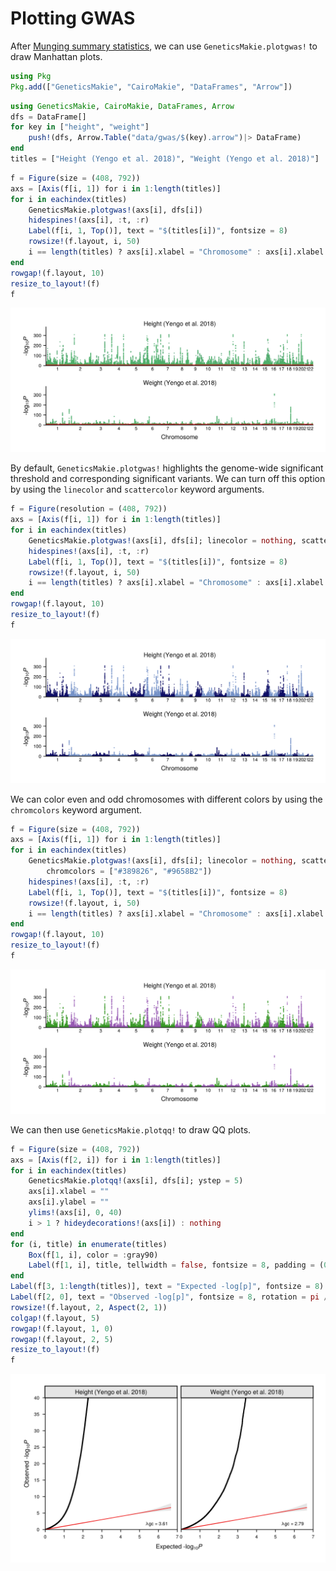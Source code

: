 # Plotting GWAS

After [Munging summary statistics](@ref), we can use `GeneticsMakie.plotgwas!` 
to draw Manhattan plots.

```julia
using Pkg
Pkg.add(["GeneticsMakie", "CairoMakie", "DataFrames", "Arrow"])
```

```julia
using GeneticsMakie, CairoMakie, DataFrames, Arrow
dfs = DataFrame[]
for key in ["height", "weight"]
    push!(dfs, Arrow.Table("data/gwas/$(key).arrow")|> DataFrame)
end
titles = ["Height (Yengo et al. 2018)", "Weight (Yengo et al. 2018)"]
```

```julia
f = Figure(size = (408, 792))
axs = [Axis(f[i, 1]) for i in 1:length(titles)]
for i in eachindex(titles)
    GeneticsMakie.plotgwas!(axs[i], dfs[i])
    hidespines!(axs[i], :t, :r)
    Label(f[i, 1, Top()], text = "$(titles[i])", fontsize = 8)
    rowsize!(f.layout, i, 50)
    i == length(titles) ? axs[i].xlabel = "Chromosome" : axs[i].xlabel = ""
end
rowgap!(f.layout, 10)
resize_to_layout!(f)
f
```
![](../figs/manhattan.png)

By default, `GeneticsMakie.plotgwas!` highlights the genome-wide significant threshold
and corresponding significant variants. We can turn off this option by using the `linecolor` and `scattercolor` keyword arguments. 

```julia
f = Figure(resolution = (408, 792))
axs = [Axis(f[i, 1]) for i in 1:length(titles)]
for i in eachindex(titles)
    GeneticsMakie.plotgwas!(axs[i], dfs[i]; linecolor = nothing, scattercolor = nothing)
    hidespines!(axs[i], :t, :r)
    Label(f[i, 1, Top()], text = "$(titles[i])", fontsize = 8)
    rowsize!(f.layout, i, 50)
    i == length(titles) ? axs[i].xlabel = "Chromosome" : axs[i].xlabel = ""
end
rowgap!(f.layout, 10)
resize_to_layout!(f)
f
```
![](../figs/manhattan-nocolor.png)

We can color even and odd chromosomes with different colors by using the `chromcolors` keyword argument. 

```julia
f = Figure(size = (408, 792))
axs = [Axis(f[i, 1]) for i in 1:length(titles)]
for i in eachindex(titles)
    GeneticsMakie.plotgwas!(axs[i], dfs[i]; linecolor = nothing, scattercolor = nothing, 
        chromcolors = ["#389826", "#9658B2"])
    hidespines!(axs[i], :t, :r)
    Label(f[i, 1, Top()], text = "$(titles[i])", fontsize = 8)
    rowsize!(f.layout, i, 50)
    i == length(titles) ? axs[i].xlabel = "Chromosome" : axs[i].xlabel = ""
end
rowgap!(f.layout, 10)
resize_to_layout!(f)
f
```
![](../figs/manhattan-chromosomes.png)

We can then use `GeneticsMakie.plotqq!` to draw QQ plots.
```julia
f = Figure(size = (408, 792))
axs = [Axis(f[2, i]) for i in 1:length(titles)]
for i in eachindex(titles)
    GeneticsMakie.plotqq!(axs[i], dfs[i]; ystep = 5)
    axs[i].xlabel = ""
    axs[i].ylabel = ""
    ylims!(axs[i], 0, 40)
    i > 1 ? hideydecorations!(axs[i]) : nothing
end
for (i, title) in enumerate(titles)
    Box(f[1, i], color = :gray90)
    Label(f[1, i], title, tellwidth = false, fontsize = 8, padding = (0, 0, 3, 3))
end
Label(f[3, 1:length(titles)], text = "Expected -log[p]", fontsize = 8)
Label(f[2, 0], text = "Observed -log[p]", fontsize = 8, rotation = pi / 2, tellheight = false)
rowsize!(f.layout, 2, Aspect(2, 1))
colgap!(f.layout, 5)
rowgap!(f.layout, 1, 0)
rowgap!(f.layout, 2, 5)
resize_to_layout!(f)
f
```
![](../figs/qq.png)